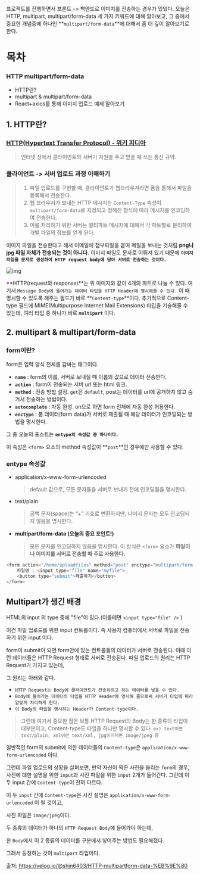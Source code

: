  프로젝트를 진행하면서 프론트 -> 백엔드로 이미지를 전송하는 경우가 있었다.
오늘은 HTTP, multipart, multipart/form-data 세 가지 키워드에 대해 알아보고,
그 중에서 중요한 개념중에 하나인 **`multipart/form-data`**에 대해서 좀 더 깊이 알아보기로 한다.

# 목차

### HTTP multipart/form-data

- HTTP란?
- multipart & multipart/form-data
- React+axios를 통해 이미지 업로드 예제 알아보기

## 1. HTTP란?

### [HTTP(Hypertext Transfer Protocol) - 위키 피디아](https://en.wikipedia.org/wiki/Hypertext_Transfer_Protocol)

> 인터넷 상에서 클라이언트와 서버가 자원을 주고 받을 때 쓰는 통신 규약.

### 클라이언트 -> 서버 업로드 과정 이해하기

> 1. 파일 업로드를 구현할 때, 클라이언트가 웹브라우저라면 폼을 통해서 파일을 등록해서 전송한다.
> 2. 웹 브라우저가 보내는 HTTP 메시지는 `Content-Type` 속성이 `multipart/form-data`로 지정되고 정해진 형식에 따라 메시지를 인코딩하여 전송한다.
> 3. 이를 처리하기 위한 서버는 멀티파트 메시지에 대해서 각 파트별로 분리하여 개별 파일의 정보를 얻게 된다.

이미지 파일을 전송한다고 해서 이메일에 첨부파일을 붙여 메일을 보내는 것처럼 **png나 jpg 파일 자체가 전송되는 것이 아니다.**
이미지 파일도 문자로 이뤄져 있기 때문에 **`이미지 파일을 문자로 생성하여 HTTP request body에 담아 서버로 전송하는 것이다.`**

![img](https://velog.velcdn.com/images%2Fshin6403%2Fpost%2F969fe14e-44bf-4389-942f-6d6e98e1483e%2F%E1%84%89%E1%85%B3%E1%84%8F%E1%85%B3%E1%84%85%E1%85%B5%E1%86%AB%E1%84%89%E1%85%A3%E1%86%BA%202021-09-11%20%E1%84%8B%E1%85%A9%E1%84%92%E1%85%AE%205.10.46.png)

**HTTP(request와 response)**는 위 이미지와 같이 4개의 파트로 나눌 수 있다.
여기서 `Message Body에 들어가는 데이터 타입을 HTTP Header에 명시해줄 수 있다.`
이 때 명시할 수 있도록 해주는 필드가 바로 **`Content-type`**이다.
추가적으로 Content-type 필드에 MIME(Multipurpose Internet Mail Extensions) 타입을 기술해줄 수 있는데, 여러 타입 중 하나가 바로 **`multipart`** 이다.

## 2. multipart & multipart/form-data

### form이란?

form은 입력 양식 전체를 감싸는 태그이다.

- **`name`** : form의 이름, 서버로 보내질 때 이름의 값으로 데이터 전송한다.
- **`action`** : form이 전송되는 서버 url 또는 html 링크.
- **`method`** : 전송 방법 설정. `get`은 `default`,
  post는 데이터를 url에 공개하지 않고 숨겨서 전송하는 방법이다.
- **`autocomplete`** : 자동 완성. on으로 하면 form 전체에 자동 완성 허용한다.
- **`enctype`** : 폼 데이터(form data)가 서버로 제출될 때
  해당 데이터가 인코딩되는 방법을 명시한다.

그 중 오늘의 포스트는 **`entype의 속성값 중 하나이다.`**

이 속성은 `<form>` 요소의 method 속성값이 **`post`**인 경우에만 사용할 수 있다.

### entype 속성값

- application/x-www-form-urlencoded

  > default 값으로, 모든 문자들을 서버로 보내기 전에 인코딩됨을 명시한다.

- text/plain

  > 공백 문자(space)는 “+” 기호로 변환하지만, 나머지 문자는 모두 인코딩되지 않음을 명시한다.

- **multipart/form-data (오늘의 중요 포인트!)**

  > 모든 문자를 인코딩하지 않음을 명시한다.
  > 이 방식은 `<form>` 요소가 **파일이나 이미지를 서버로 전송할 때 주로 사용한다.**

```javascript
<form action="/home/uploadfiles" method="post" enctype="multipart/form-data">
    파일명 : <input type="file" name="myfile">
    <button type="submit">제출하기</button>
</form>
```

## Multipart가 생긴 배경

HTML의 input 의 type 중에 "file"이 있다.(이를테면 `<input type="file" />` )

이건 파일 업로드를 위한 input 컨트롤이다. 즉 사용자 컴퓨터에서 서버로 파일을 전송하기 위한 input 이다.

form이 submit이 되면 form안에 있는 컨트롤들의 데이터가 서버로 전송된다. 이때 이런 데이터들은 HTTP Request 형태로 서버로 전송된다. 파일 업로드의 원리는 HTTP Request가 가지고 있는데,

그 원리는 아래와 같다.

- `HTTP Request는 Body에 클라이언트가 전송하려고 하는 데이터를 넣을 수 있다.`
- `Body에 들어가는 데이터의 타입을 HTTP Header에 명시해 줌으로써 서버가 타입에 따라 알맞게 처리하게 한다.`
- `이 Body의 타입을 명시하는 Header가 Content-type이다.`

> 그런데 여기서 중요한 점은 보통 HTTP Request의 Body는 한 종류의 타입이 대부분이고, Content-type도 타입을 하나만 명시할 수 있다.
> `ex) text이면 text/plain, xml이면 text/xml, jpg이미지면 image/jpeg 등`

일반적인 form의 submit에 의한 데이터들의 `Content-type`은 `application/x-www-form-urlencoded` 이다.

그런데 파일 업로드의 상황을 살펴보면, 만약 자신이 찍은 사진을 올리는 `form`의 경우, 사진에 대한 설명을 위한 `input`과 사진 파일을 위한 `input` 2개가 들어간다.
그런데 이 두 input 간에 `Content-type`이 전혀 다르다.

이 두 `input` 간에 `Content-type`은 사진 설명은 `application/x-www-form-urlencoded` 이 될 것이고,

사진 파일은 `image/jpeg`이다.

두 종류의 데이터가 하나의 `HTTP Request Body`에 들어가야 하는데,

한 `Body`에서 이 2 종류의 데이터를 구분에서 넣어주는 방법도 필요해졌다.

그래서 등장하는 것이 `multipart` 타입이다.



출처: https://velog.io/@shin6403/HTTP-multipartform-data-%EB%9E%80